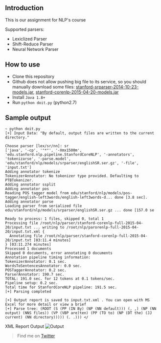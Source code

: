 ## Introduction
This is our assignment for NLP's course

Supported parsers:
* Lexiclized Parser
* Shift-Reduce Parser
* Neural Network Parser

## How to use
* Clone this repository
* Github does not allow pushing big file to its service, so you should manually download some files: [stanford-srparser-2014-10-23-models.jar](http://nlp.stanford.edu/software/stanford-srparser-2014-10-23-models.jar), [stanford-corenlp-2015-04-20-models.jar](http://nlp.stanford.edu/software/stanford-corenlp-2015-04-20-models.jar)
* Install `Java 1.8+`
* Run `python doit.py` (python2.7)

## Sample output

```
~ python doit.py
[+] Input Data: "By default, output files are written to the current directory."

Choose parser [lex/sr/nn]: sr
['java', '-cp', '"*"', '-Xmx1500m', 'edu.stanford.nlp.pipeline.StanfordCoreNLP', '-annotators', 'tokenizarse', '-parse.model', 'edu/stanford/nlp/models/srparser/englishSR.ser.gz', '-file', 'input.txt']
Adding annotator tokenize
TokenizerAnnotator: No tokenizer type provided. Defaulting to PTBTokenizer.
Adding annotator ssplit
Adding annotator pos
Reading POS tagger model from edu/stanford/nlp/models/pos-tagger/english-left3words/english-left3words-d... done [3.8 sec].
Adding annotator parse
Loading parser from serialized file edu/stanford/nlp/models/srparser/englishSR.ser.gz ... done [157.0 se

Ready to process: 1 files, skipped 0, total 1
Processing file /root/nlp/parser/stanford-corenlp-full-2015-04-20/input.txt ... writing to /root/nlp/parorenlp-full-2015-04-20/input.txt.xml {
  Annotating file /root/nlp/parser/stanford-corenlp-full-2015-04-20/input.txt [03:11.4 minutes]
} [03:11.274 minutes]
Processed 1 documents
Skipped 0 documents, error annotating 0 documents
Annotation pipeline timing information:
TokenizerAnnotator: 0.1 sec.
WordsToSentencesAnnotator: 0.0 sec.
POSTaggerAnnotator: 0.2 sec.
ParserAnnotator: 190.7 sec.
TOTAL: 191.0 sec. for 12 tokens at 0.1 tokens/sec.
Pipeline setup: 0.2 sec.
Total time for StanfordCoreNLP pipeline: 191.5 sec.
[+] Parsing completed

[+] Output report is saved to input.txt.xml . You can open with MS Excel for more detail or view a brief
[+] Parse tree: (ROOT (S (PP (IN By) (NP (NN default))) (, ,) (NP (NN output) (NNS files)) (VP (VBP are)ten) (PP (TO to) (NP (DT the) (JJ current) (NN directory))))) (. .))) </
```


XML Report Output
![Output](http://i.imgur.com/6blLub9.jpg)

> Find me on [Twitter](https://twitter.com/tungpun_)
